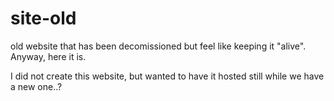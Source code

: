 # site-old
old website that has been decomissioned but feel like keeping it "alive". Anyway, here it is.

I did not create this website, but wanted to have it hosted still while we have a new one..?
